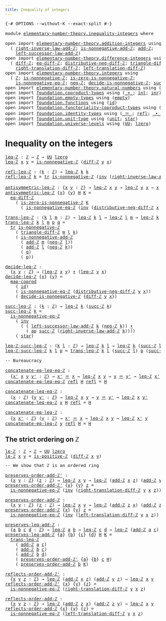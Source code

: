 ```yaml
---
title: Inequality of integers
---
```


<pre class="Agda"><a id="48" class="Symbol">{-#</a> <a id="52" class="Keyword">OPTIONS</a> <a id="60" class="Pragma">--without-K</a> <a id="72" class="Pragma">--exact-split</a> <a id="86" class="Symbol">#-}</a>

<a id="91" class="Keyword">module</a> <a id="98" href="elementary-number-theory.inequality-integers.html" class="Module">elementary-number-theory.inequality-integers</a> <a id="143" class="Keyword">where</a>

<a id="150" class="Keyword">open</a> <a id="155" class="Keyword">import</a> <a id="162" href="elementary-number-theory.addition-integers.html" class="Module">elementary-number-theory.addition-integers</a> <a id="205" class="Keyword">using</a>
  <a id="213" class="Symbol">(</a> <a id="215" href="elementary-number-theory.addition-integers.html#7685" class="Function">right-inverse-law-add-ℤ</a><a id="238" class="Symbol">;</a> <a id="240" href="elementary-number-theory.addition-integers.html#11379" class="Function">is-nonnegative-add-ℤ</a><a id="260" class="Symbol">;</a> <a id="262" href="elementary-number-theory.addition-integers.html#1505" class="Function">add-ℤ</a><a id="267" class="Symbol">;</a>
    <a id="273" href="elementary-number-theory.addition-integers.html#3554" class="Function">left-successor-law-add-ℤ</a><a id="297" class="Symbol">)</a>
<a id="299" class="Keyword">open</a> <a id="304" class="Keyword">import</a> <a id="311" href="elementary-number-theory.difference-integers.html" class="Module">elementary-number-theory.difference-integers</a> <a id="356" class="Keyword">using</a>
  <a id="364" class="Symbol">(</a> <a id="366" href="elementary-number-theory.difference-integers.html#1194" class="Function">diff-ℤ</a><a id="372" class="Symbol">;</a> <a id="374" href="elementary-number-theory.difference-integers.html#1357" class="Function">eq-diff-ℤ</a><a id="383" class="Symbol">;</a> <a id="385" href="elementary-number-theory.difference-integers.html#3106" class="Function">distributive-neg-diff-ℤ</a><a id="408" class="Symbol">;</a> <a id="410" href="elementary-number-theory.difference-integers.html#2767" class="Function">triangle-diff-ℤ</a><a id="425" class="Symbol">;</a>
    <a id="431" href="elementary-number-theory.difference-integers.html#3950" class="Function">right-translation-diff-ℤ</a><a id="455" class="Symbol">;</a> <a id="457" href="elementary-number-theory.difference-integers.html#3686" class="Function">left-translation-diff-ℤ</a><a id="480" class="Symbol">)</a>
<a id="482" class="Keyword">open</a> <a id="487" class="Keyword">import</a> <a id="494" href="elementary-number-theory.integers.html" class="Module">elementary-number-theory.integers</a> <a id="528" class="Keyword">using</a>
  <a id="536" class="Symbol">(</a> <a id="538" href="elementary-number-theory.integers.html#1907" class="Function">ℤ</a><a id="539" class="Symbol">;</a> <a id="541" href="elementary-number-theory.integers.html#6828" class="Function">is-nonnegative-ℤ</a><a id="557" class="Symbol">;</a> <a id="559" href="elementary-number-theory.integers.html#7041" class="Function">is-zero-is-nonnegative-ℤ</a><a id="583" class="Symbol">;</a>
    <a id="589" href="elementary-number-theory.integers.html#6926" class="Function">is-nonnegative-eq-ℤ</a><a id="608" class="Symbol">;</a> <a id="610" href="elementary-number-theory.integers.html#3916" class="Function">neg-ℤ</a><a id="615" class="Symbol">;</a> <a id="617" href="elementary-number-theory.integers.html#10653" class="Function">decide-is-nonnegative-ℤ</a><a id="640" class="Symbol">;</a> <a id="642" href="elementary-number-theory.integers.html#3491" class="Function">succ-ℤ</a><a id="648" class="Symbol">;</a> <a id="650" href="elementary-number-theory.integers.html#7414" class="Function">is-positive-ℤ</a><a id="663" class="Symbol">)</a>
<a id="665" class="Keyword">open</a> <a id="670" class="Keyword">import</a> <a id="677" href="elementary-number-theory.natural-numbers.html" class="Module">elementary-number-theory.natural-numbers</a> <a id="718" class="Keyword">using</a> <a id="724" class="Symbol">(</a><a id="725" href="elementary-number-theory.natural-numbers.html#1530" class="Datatype">ℕ</a><a id="726" class="Symbol">;</a> <a id="728" href="elementary-number-theory.natural-numbers.html#1551" class="InductiveConstructor">zero-ℕ</a><a id="734" class="Symbol">;</a> <a id="736" href="elementary-number-theory.natural-numbers.html#1564" class="InductiveConstructor">succ-ℕ</a><a id="742" class="Symbol">)</a>
<a id="744" class="Keyword">open</a> <a id="749" class="Keyword">import</a> <a id="756" href="foundation.coproduct-types.html" class="Module">foundation.coproduct-types</a> <a id="783" class="Keyword">using</a> <a id="789" class="Symbol">(</a><a id="790" href="foundation.coproduct-types.html#1182" class="Datatype Operator">_+_</a><a id="793" class="Symbol">;</a> <a id="795" href="foundation.coproduct-types.html#1250" class="InductiveConstructor">inl</a><a id="798" class="Symbol">;</a> <a id="800" href="foundation.coproduct-types.html#1268" class="InductiveConstructor">inr</a><a id="803" class="Symbol">)</a>
<a id="805" class="Keyword">open</a> <a id="810" class="Keyword">import</a> <a id="817" href="foundation.empty-types.html" class="Module">foundation.empty-types</a> <a id="840" class="Keyword">using</a> <a id="846" class="Symbol">(</a><a id="847" href="foundation-core.empty-types.html#1057" class="Datatype">empty</a><a id="852" class="Symbol">)</a>
<a id="854" class="Keyword">open</a> <a id="859" class="Keyword">import</a> <a id="866" href="foundation.functions.html" class="Module">foundation.functions</a> <a id="887" class="Keyword">using</a> <a id="893" class="Symbol">(</a><a id="894" href="foundation-core.functions.html#322" class="Function">id</a><a id="896" class="Symbol">)</a>
<a id="898" class="Keyword">open</a> <a id="903" class="Keyword">import</a> <a id="910" href="foundation.functoriality-coproduct-types.html" class="Module">foundation.functoriality-coproduct-types</a> <a id="951" class="Keyword">using</a> <a id="957" class="Symbol">(</a><a id="958" href="foundation.functoriality-coproduct-types.html#2199" class="Function">map-coprod</a><a id="968" class="Symbol">)</a>
<a id="970" class="Keyword">open</a> <a id="975" class="Keyword">import</a> <a id="982" href="foundation.identity-types.html" class="Module">foundation.identity-types</a> <a id="1008" class="Keyword">using</a> <a id="1014" class="Symbol">(</a><a id="1015" href="foundation-core.identity-types.html#1865" class="Function Operator">_＝_</a><a id="1018" class="Symbol">;</a> <a id="1020" href="foundation-core.identity-types.html#1820" class="InductiveConstructor">refl</a><a id="1024" class="Symbol">;</a> <a id="1026" href="foundation-core.identity-types.html#2425" class="Function Operator">_∙_</a><a id="1029" class="Symbol">;</a> <a id="1031" href="foundation-core.identity-types.html#2729" class="Function">inv</a><a id="1034" class="Symbol">;</a> <a id="1036" href="foundation-core.identity-types.html#5702" class="Function">tr</a><a id="1038" class="Symbol">;</a> <a id="1040" href="foundation-core.identity-types.html#4003" class="Function">ap</a><a id="1042" class="Symbol">)</a>
<a id="1044" class="Keyword">open</a> <a id="1049" class="Keyword">import</a> <a id="1056" href="foundation.unit-type.html" class="Module">foundation.unit-type</a> <a id="1077" class="Keyword">using</a> <a id="1083" class="Symbol">(</a><a id="1084" href="foundation.unit-type.html#1084" class="Datatype">unit</a><a id="1088" class="Symbol">;</a> <a id="1090" href="foundation.unit-type.html#1108" class="InductiveConstructor">star</a><a id="1094" class="Symbol">)</a>
<a id="1096" class="Keyword">open</a> <a id="1101" class="Keyword">import</a> <a id="1108" href="foundation.universe-levels.html" class="Module">foundation.universe-levels</a> <a id="1135" class="Keyword">using</a> <a id="1141" class="Symbol">(</a><a id="1142" href="foundation-core.universe-levels.html#235" class="Primitive">UU</a><a id="1144" class="Symbol">;</a> <a id="1146" href="Agda.Primitive.html#764" class="Primitive">lzero</a><a id="1151" class="Symbol">)</a>
</pre>
# Inequality on the integers

<pre class="Agda"><a id="leq-ℤ"></a><a id="1196" href="elementary-number-theory.inequality-integers.html#1196" class="Function">leq-ℤ</a> <a id="1202" class="Symbol">:</a> <a id="1204" href="elementary-number-theory.integers.html#1907" class="Function">ℤ</a> <a id="1206" class="Symbol">→</a> <a id="1208" href="elementary-number-theory.integers.html#1907" class="Function">ℤ</a> <a id="1210" class="Symbol">→</a> <a id="1212" href="foundation-core.universe-levels.html#235" class="Primitive">UU</a> <a id="1215" href="Agda.Primitive.html#764" class="Primitive">lzero</a>
<a id="1221" href="elementary-number-theory.inequality-integers.html#1196" class="Function">leq-ℤ</a> <a id="1227" href="elementary-number-theory.inequality-integers.html#1227" class="Bound">x</a> <a id="1229" href="elementary-number-theory.inequality-integers.html#1229" class="Bound">y</a> <a id="1231" class="Symbol">=</a> <a id="1233" href="elementary-number-theory.integers.html#6828" class="Function">is-nonnegative-ℤ</a> <a id="1250" class="Symbol">(</a><a id="1251" href="elementary-number-theory.difference-integers.html#1194" class="Function">diff-ℤ</a> <a id="1258" href="elementary-number-theory.inequality-integers.html#1229" class="Bound">y</a> <a id="1260" href="elementary-number-theory.inequality-integers.html#1227" class="Bound">x</a><a id="1261" class="Symbol">)</a>

<a id="refl-leq-ℤ"></a><a id="1264" href="elementary-number-theory.inequality-integers.html#1264" class="Function">refl-leq-ℤ</a> <a id="1275" class="Symbol">:</a> <a id="1277" class="Symbol">(</a><a id="1278" href="elementary-number-theory.inequality-integers.html#1278" class="Bound">k</a> <a id="1280" class="Symbol">:</a> <a id="1282" href="elementary-number-theory.integers.html#1907" class="Function">ℤ</a><a id="1283" class="Symbol">)</a> <a id="1285" class="Symbol">→</a> <a id="1287" href="elementary-number-theory.inequality-integers.html#1196" class="Function">leq-ℤ</a> <a id="1293" href="elementary-number-theory.inequality-integers.html#1278" class="Bound">k</a> <a id="1295" href="elementary-number-theory.inequality-integers.html#1278" class="Bound">k</a>
<a id="1297" href="elementary-number-theory.inequality-integers.html#1264" class="Function">refl-leq-ℤ</a> <a id="1308" href="elementary-number-theory.inequality-integers.html#1308" class="Bound">k</a> <a id="1310" class="Symbol">=</a> <a id="1312" href="foundation-core.identity-types.html#5702" class="Function">tr</a> <a id="1315" href="elementary-number-theory.integers.html#6828" class="Function">is-nonnegative-ℤ</a> <a id="1332" class="Symbol">(</a><a id="1333" href="foundation-core.identity-types.html#2729" class="Function">inv</a> <a id="1337" class="Symbol">(</a><a id="1338" href="elementary-number-theory.addition-integers.html#7685" class="Function">right-inverse-law-add-ℤ</a> <a id="1362" href="elementary-number-theory.inequality-integers.html#1308" class="Bound">k</a><a id="1363" class="Symbol">))</a> <a id="1366" href="foundation.unit-type.html#1108" class="InductiveConstructor">star</a>

<a id="antisymmetric-leq-ℤ"></a><a id="1372" href="elementary-number-theory.inequality-integers.html#1372" class="Function">antisymmetric-leq-ℤ</a> <a id="1392" class="Symbol">:</a> <a id="1394" class="Symbol">{</a><a id="1395" href="elementary-number-theory.inequality-integers.html#1395" class="Bound">x</a> <a id="1397" href="elementary-number-theory.inequality-integers.html#1397" class="Bound">y</a> <a id="1399" class="Symbol">:</a> <a id="1401" href="elementary-number-theory.integers.html#1907" class="Function">ℤ</a><a id="1402" class="Symbol">}</a> <a id="1404" class="Symbol">→</a> <a id="1406" href="elementary-number-theory.inequality-integers.html#1196" class="Function">leq-ℤ</a> <a id="1412" href="elementary-number-theory.inequality-integers.html#1395" class="Bound">x</a> <a id="1414" href="elementary-number-theory.inequality-integers.html#1397" class="Bound">y</a> <a id="1416" class="Symbol">→</a> <a id="1418" href="elementary-number-theory.inequality-integers.html#1196" class="Function">leq-ℤ</a> <a id="1424" href="elementary-number-theory.inequality-integers.html#1397" class="Bound">y</a> <a id="1426" href="elementary-number-theory.inequality-integers.html#1395" class="Bound">x</a> <a id="1428" class="Symbol">→</a> <a id="1430" href="elementary-number-theory.inequality-integers.html#1395" class="Bound">x</a> <a id="1432" href="foundation-core.identity-types.html#1865" class="Function Operator">＝</a> <a id="1434" href="elementary-number-theory.inequality-integers.html#1397" class="Bound">y</a>
<a id="1436" href="elementary-number-theory.inequality-integers.html#1372" class="Function">antisymmetric-leq-ℤ</a> <a id="1456" class="Symbol">{</a><a id="1457" href="elementary-number-theory.inequality-integers.html#1457" class="Bound">x</a><a id="1458" class="Symbol">}</a> <a id="1460" class="Symbol">{</a><a id="1461" href="elementary-number-theory.inequality-integers.html#1461" class="Bound">y</a><a id="1462" class="Symbol">}</a> <a id="1464" href="elementary-number-theory.inequality-integers.html#1464" class="Bound">H</a> <a id="1466" href="elementary-number-theory.inequality-integers.html#1466" class="Bound">K</a> <a id="1468" class="Symbol">=</a>
  <a id="1472" href="elementary-number-theory.difference-integers.html#1357" class="Function">eq-diff-ℤ</a>
    <a id="1486" class="Symbol">(</a> <a id="1488" href="elementary-number-theory.integers.html#7041" class="Function">is-zero-is-nonnegative-ℤ</a> <a id="1513" href="elementary-number-theory.inequality-integers.html#1466" class="Bound">K</a>
      <a id="1521" class="Symbol">(</a> <a id="1523" href="elementary-number-theory.integers.html#6926" class="Function">is-nonnegative-eq-ℤ</a> <a id="1543" class="Symbol">(</a><a id="1544" href="foundation-core.identity-types.html#2729" class="Function">inv</a> <a id="1548" class="Symbol">(</a><a id="1549" href="elementary-number-theory.difference-integers.html#3106" class="Function">distributive-neg-diff-ℤ</a> <a id="1573" href="elementary-number-theory.inequality-integers.html#1457" class="Bound">x</a> <a id="1575" href="elementary-number-theory.inequality-integers.html#1461" class="Bound">y</a><a id="1576" class="Symbol">))</a> <a id="1579" href="elementary-number-theory.inequality-integers.html#1464" class="Bound">H</a><a id="1580" class="Symbol">))</a>

<a id="trans-leq-ℤ"></a><a id="1584" href="elementary-number-theory.inequality-integers.html#1584" class="Function">trans-leq-ℤ</a> <a id="1596" class="Symbol">:</a> <a id="1598" class="Symbol">(</a><a id="1599" href="elementary-number-theory.inequality-integers.html#1599" class="Bound">k</a> <a id="1601" href="elementary-number-theory.inequality-integers.html#1601" class="Bound">l</a> <a id="1603" href="elementary-number-theory.inequality-integers.html#1603" class="Bound">m</a> <a id="1605" class="Symbol">:</a> <a id="1607" href="elementary-number-theory.integers.html#1907" class="Function">ℤ</a><a id="1608" class="Symbol">)</a> <a id="1610" class="Symbol">→</a> <a id="1612" href="elementary-number-theory.inequality-integers.html#1196" class="Function">leq-ℤ</a> <a id="1618" href="elementary-number-theory.inequality-integers.html#1599" class="Bound">k</a> <a id="1620" href="elementary-number-theory.inequality-integers.html#1601" class="Bound">l</a> <a id="1622" class="Symbol">→</a> <a id="1624" href="elementary-number-theory.inequality-integers.html#1196" class="Function">leq-ℤ</a> <a id="1630" href="elementary-number-theory.inequality-integers.html#1601" class="Bound">l</a> <a id="1632" href="elementary-number-theory.inequality-integers.html#1603" class="Bound">m</a> <a id="1634" class="Symbol">→</a> <a id="1636" href="elementary-number-theory.inequality-integers.html#1196" class="Function">leq-ℤ</a> <a id="1642" href="elementary-number-theory.inequality-integers.html#1599" class="Bound">k</a> <a id="1644" href="elementary-number-theory.inequality-integers.html#1603" class="Bound">m</a>
<a id="1646" href="elementary-number-theory.inequality-integers.html#1584" class="Function">trans-leq-ℤ</a> <a id="1658" href="elementary-number-theory.inequality-integers.html#1658" class="Bound">k</a> <a id="1660" href="elementary-number-theory.inequality-integers.html#1660" class="Bound">l</a> <a id="1662" href="elementary-number-theory.inequality-integers.html#1662" class="Bound">m</a> <a id="1664" href="elementary-number-theory.inequality-integers.html#1664" class="Bound">p</a> <a id="1666" href="elementary-number-theory.inequality-integers.html#1666" class="Bound">q</a> <a id="1668" class="Symbol">=</a>
  <a id="1672" href="foundation-core.identity-types.html#5702" class="Function">tr</a> <a id="1675" href="elementary-number-theory.integers.html#6828" class="Function">is-nonnegative-ℤ</a>
    <a id="1696" class="Symbol">(</a> <a id="1698" href="elementary-number-theory.difference-integers.html#2767" class="Function">triangle-diff-ℤ</a> <a id="1714" href="elementary-number-theory.inequality-integers.html#1662" class="Bound">m</a> <a id="1716" href="elementary-number-theory.inequality-integers.html#1660" class="Bound">l</a> <a id="1718" href="elementary-number-theory.inequality-integers.html#1658" class="Bound">k</a><a id="1719" class="Symbol">)</a>
    <a id="1725" class="Symbol">(</a> <a id="1727" href="elementary-number-theory.addition-integers.html#11379" class="Function">is-nonnegative-add-ℤ</a>
      <a id="1754" class="Symbol">(</a> <a id="1756" href="elementary-number-theory.addition-integers.html#1505" class="Function">add-ℤ</a> <a id="1762" href="elementary-number-theory.inequality-integers.html#1662" class="Bound">m</a> <a id="1764" class="Symbol">(</a><a id="1765" href="elementary-number-theory.integers.html#3916" class="Function">neg-ℤ</a> <a id="1771" href="elementary-number-theory.inequality-integers.html#1660" class="Bound">l</a><a id="1772" class="Symbol">))</a>
      <a id="1781" class="Symbol">(</a> <a id="1783" href="elementary-number-theory.addition-integers.html#1505" class="Function">add-ℤ</a> <a id="1789" href="elementary-number-theory.inequality-integers.html#1660" class="Bound">l</a> <a id="1791" class="Symbol">(</a><a id="1792" href="elementary-number-theory.integers.html#3916" class="Function">neg-ℤ</a> <a id="1798" href="elementary-number-theory.inequality-integers.html#1658" class="Bound">k</a><a id="1799" class="Symbol">))</a>
      <a id="1808" class="Symbol">(</a> <a id="1810" href="elementary-number-theory.inequality-integers.html#1666" class="Bound">q</a><a id="1811" class="Symbol">)</a>
      <a id="1819" class="Symbol">(</a> <a id="1821" href="elementary-number-theory.inequality-integers.html#1664" class="Bound">p</a><a id="1822" class="Symbol">))</a>

<a id="decide-leq-ℤ"></a><a id="1826" href="elementary-number-theory.inequality-integers.html#1826" class="Function">decide-leq-ℤ</a> <a id="1839" class="Symbol">:</a>
  <a id="1843" class="Symbol">{</a><a id="1844" href="elementary-number-theory.inequality-integers.html#1844" class="Bound">x</a> <a id="1846" href="elementary-number-theory.inequality-integers.html#1846" class="Bound">y</a> <a id="1848" class="Symbol">:</a> <a id="1850" href="elementary-number-theory.integers.html#1907" class="Function">ℤ</a><a id="1851" class="Symbol">}</a> <a id="1853" class="Symbol">→</a> <a id="1855" class="Symbol">(</a><a id="1856" href="elementary-number-theory.inequality-integers.html#1196" class="Function">leq-ℤ</a> <a id="1862" href="elementary-number-theory.inequality-integers.html#1844" class="Bound">x</a> <a id="1864" href="elementary-number-theory.inequality-integers.html#1846" class="Bound">y</a><a id="1865" class="Symbol">)</a> <a id="1867" href="foundation.coproduct-types.html#1182" class="Datatype Operator">+</a> <a id="1869" class="Symbol">(</a><a id="1870" href="elementary-number-theory.inequality-integers.html#1196" class="Function">leq-ℤ</a> <a id="1876" href="elementary-number-theory.inequality-integers.html#1846" class="Bound">y</a> <a id="1878" href="elementary-number-theory.inequality-integers.html#1844" class="Bound">x</a><a id="1879" class="Symbol">)</a>
<a id="1881" href="elementary-number-theory.inequality-integers.html#1826" class="Function">decide-leq-ℤ</a> <a id="1894" class="Symbol">{</a><a id="1895" href="elementary-number-theory.inequality-integers.html#1895" class="Bound">x</a><a id="1896" class="Symbol">}</a> <a id="1898" class="Symbol">{</a><a id="1899" href="elementary-number-theory.inequality-integers.html#1899" class="Bound">y</a><a id="1900" class="Symbol">}</a> <a id="1902" class="Symbol">=</a>
  <a id="1906" href="foundation.functoriality-coproduct-types.html#2199" class="Function">map-coprod</a>
    <a id="1921" class="Symbol">(</a> <a id="1923" href="foundation-core.functions.html#322" class="Function">id</a><a id="1925" class="Symbol">)</a>
    <a id="1931" class="Symbol">(</a> <a id="1933" href="elementary-number-theory.integers.html#6926" class="Function">is-nonnegative-eq-ℤ</a> <a id="1953" class="Symbol">(</a><a id="1954" href="elementary-number-theory.difference-integers.html#3106" class="Function">distributive-neg-diff-ℤ</a> <a id="1978" href="elementary-number-theory.inequality-integers.html#1899" class="Bound">y</a> <a id="1980" href="elementary-number-theory.inequality-integers.html#1895" class="Bound">x</a><a id="1981" class="Symbol">))</a>
    <a id="1988" class="Symbol">(</a> <a id="1990" href="elementary-number-theory.integers.html#10653" class="Function">decide-is-nonnegative-ℤ</a> <a id="2014" class="Symbol">{</a><a id="2015" href="elementary-number-theory.difference-integers.html#1194" class="Function">diff-ℤ</a> <a id="2022" href="elementary-number-theory.inequality-integers.html#1899" class="Bound">y</a> <a id="2024" href="elementary-number-theory.inequality-integers.html#1895" class="Bound">x</a><a id="2025" class="Symbol">})</a>

<a id="succ-leq-ℤ"></a><a id="2029" href="elementary-number-theory.inequality-integers.html#2029" class="Function">succ-leq-ℤ</a> <a id="2040" class="Symbol">:</a> <a id="2042" class="Symbol">(</a><a id="2043" href="elementary-number-theory.inequality-integers.html#2043" class="Bound">k</a> <a id="2045" class="Symbol">:</a> <a id="2047" href="elementary-number-theory.integers.html#1907" class="Function">ℤ</a><a id="2048" class="Symbol">)</a> <a id="2050" class="Symbol">→</a> <a id="2052" href="elementary-number-theory.inequality-integers.html#1196" class="Function">leq-ℤ</a> <a id="2058" href="elementary-number-theory.inequality-integers.html#2043" class="Bound">k</a> <a id="2060" class="Symbol">(</a><a id="2061" href="elementary-number-theory.integers.html#3491" class="Function">succ-ℤ</a> <a id="2068" href="elementary-number-theory.inequality-integers.html#2043" class="Bound">k</a><a id="2069" class="Symbol">)</a>
<a id="2071" href="elementary-number-theory.inequality-integers.html#2029" class="Function">succ-leq-ℤ</a> <a id="2082" href="elementary-number-theory.inequality-integers.html#2082" class="Bound">k</a> <a id="2084" class="Symbol">=</a>
  <a id="2088" href="elementary-number-theory.integers.html#6926" class="Function">is-nonnegative-eq-ℤ</a>
    <a id="2112" class="Symbol">(</a> <a id="2114" href="foundation-core.identity-types.html#2729" class="Function">inv</a>
      <a id="2124" class="Symbol">(</a> <a id="2126" class="Symbol">(</a> <a id="2128" href="elementary-number-theory.addition-integers.html#3554" class="Function">left-successor-law-add-ℤ</a> <a id="2153" href="elementary-number-theory.inequality-integers.html#2082" class="Bound">k</a> <a id="2155" class="Symbol">(</a><a id="2156" href="elementary-number-theory.integers.html#3916" class="Function">neg-ℤ</a> <a id="2162" href="elementary-number-theory.inequality-integers.html#2082" class="Bound">k</a><a id="2163" class="Symbol">))</a> <a id="2166" href="foundation-core.identity-types.html#2425" class="Function Operator">∙</a>
        <a id="2176" class="Symbol">(</a> <a id="2178" href="foundation-core.identity-types.html#4003" class="Function">ap</a> <a id="2181" href="elementary-number-theory.integers.html#3491" class="Function">succ-ℤ</a> <a id="2188" class="Symbol">(</a><a id="2189" href="elementary-number-theory.addition-integers.html#7685" class="Function">right-inverse-law-add-ℤ</a> <a id="2213" href="elementary-number-theory.inequality-integers.html#2082" class="Bound">k</a><a id="2214" class="Symbol">))))</a>
    <a id="2223" class="Symbol">(</a> <a id="2225" href="foundation.unit-type.html#1108" class="InductiveConstructor">star</a><a id="2229" class="Symbol">)</a>

<a id="leq-ℤ-succ-leq-ℤ"></a><a id="2232" href="elementary-number-theory.inequality-integers.html#2232" class="Function">leq-ℤ-succ-leq-ℤ</a> <a id="2249" class="Symbol">:</a> <a id="2251" class="Symbol">(</a><a id="2252" href="elementary-number-theory.inequality-integers.html#2252" class="Bound">k</a> <a id="2254" href="elementary-number-theory.inequality-integers.html#2254" class="Bound">l</a> <a id="2256" class="Symbol">:</a> <a id="2258" href="elementary-number-theory.integers.html#1907" class="Function">ℤ</a><a id="2259" class="Symbol">)</a> <a id="2261" class="Symbol">→</a> <a id="2263" href="elementary-number-theory.inequality-integers.html#1196" class="Function">leq-ℤ</a> <a id="2269" href="elementary-number-theory.inequality-integers.html#2252" class="Bound">k</a> <a id="2271" href="elementary-number-theory.inequality-integers.html#2254" class="Bound">l</a> <a id="2273" class="Symbol">→</a> <a id="2275" href="elementary-number-theory.inequality-integers.html#1196" class="Function">leq-ℤ</a> <a id="2281" href="elementary-number-theory.inequality-integers.html#2252" class="Bound">k</a> <a id="2283" class="Symbol">(</a><a id="2284" href="elementary-number-theory.integers.html#3491" class="Function">succ-ℤ</a> <a id="2291" href="elementary-number-theory.inequality-integers.html#2254" class="Bound">l</a><a id="2292" class="Symbol">)</a>
<a id="2294" href="elementary-number-theory.inequality-integers.html#2232" class="Function">leq-ℤ-succ-leq-ℤ</a> <a id="2311" href="elementary-number-theory.inequality-integers.html#2311" class="Bound">k</a> <a id="2313" href="elementary-number-theory.inequality-integers.html#2313" class="Bound">l</a> <a id="2315" href="elementary-number-theory.inequality-integers.html#2315" class="Bound">p</a> <a id="2317" class="Symbol">=</a> <a id="2319" href="elementary-number-theory.inequality-integers.html#1584" class="Function">trans-leq-ℤ</a> <a id="2331" href="elementary-number-theory.inequality-integers.html#2311" class="Bound">k</a> <a id="2333" href="elementary-number-theory.inequality-integers.html#2313" class="Bound">l</a> <a id="2335" class="Symbol">(</a><a id="2336" href="elementary-number-theory.integers.html#3491" class="Function">succ-ℤ</a> <a id="2343" href="elementary-number-theory.inequality-integers.html#2313" class="Bound">l</a><a id="2344" class="Symbol">)</a> <a id="2346" href="elementary-number-theory.inequality-integers.html#2315" class="Bound">p</a> <a id="2348" class="Symbol">(</a><a id="2349" href="elementary-number-theory.inequality-integers.html#2029" class="Function">succ-leq-ℤ</a> <a id="2360" href="elementary-number-theory.inequality-integers.html#2313" class="Bound">l</a><a id="2361" class="Symbol">)</a>

<a id="2364" class="Comment">-- Bureaucracy</a>

<a id="concatenate-eq-leq-eq-ℤ"></a><a id="2380" href="elementary-number-theory.inequality-integers.html#2380" class="Function">concatenate-eq-leq-eq-ℤ</a> <a id="2404" class="Symbol">:</a>
  <a id="2408" class="Symbol">{</a><a id="2409" href="elementary-number-theory.inequality-integers.html#2409" class="Bound">x&#39;</a> <a id="2412" href="elementary-number-theory.inequality-integers.html#2412" class="Bound">x</a> <a id="2414" href="elementary-number-theory.inequality-integers.html#2414" class="Bound">y</a> <a id="2416" href="elementary-number-theory.inequality-integers.html#2416" class="Bound">y&#39;</a> <a id="2419" class="Symbol">:</a> <a id="2421" href="elementary-number-theory.integers.html#1907" class="Function">ℤ</a><a id="2422" class="Symbol">}</a> <a id="2424" class="Symbol">→</a> <a id="2426" href="elementary-number-theory.inequality-integers.html#2409" class="Bound">x&#39;</a> <a id="2429" href="foundation-core.identity-types.html#1865" class="Function Operator">＝</a> <a id="2431" href="elementary-number-theory.inequality-integers.html#2412" class="Bound">x</a> <a id="2433" class="Symbol">→</a> <a id="2435" href="elementary-number-theory.inequality-integers.html#1196" class="Function">leq-ℤ</a> <a id="2441" href="elementary-number-theory.inequality-integers.html#2412" class="Bound">x</a> <a id="2443" href="elementary-number-theory.inequality-integers.html#2414" class="Bound">y</a> <a id="2445" class="Symbol">→</a> <a id="2447" href="elementary-number-theory.inequality-integers.html#2414" class="Bound">y</a> <a id="2449" href="foundation-core.identity-types.html#1865" class="Function Operator">＝</a> <a id="2451" href="elementary-number-theory.inequality-integers.html#2416" class="Bound">y&#39;</a> <a id="2454" class="Symbol">→</a> <a id="2456" href="elementary-number-theory.inequality-integers.html#1196" class="Function">leq-ℤ</a> <a id="2462" href="elementary-number-theory.inequality-integers.html#2409" class="Bound">x&#39;</a> <a id="2465" href="elementary-number-theory.inequality-integers.html#2416" class="Bound">y&#39;</a>
<a id="2468" href="elementary-number-theory.inequality-integers.html#2380" class="Function">concatenate-eq-leq-eq-ℤ</a> <a id="2492" href="foundation-core.identity-types.html#1820" class="InductiveConstructor">refl</a> <a id="2497" href="elementary-number-theory.inequality-integers.html#2497" class="Bound">H</a> <a id="2499" href="foundation-core.identity-types.html#1820" class="InductiveConstructor">refl</a> <a id="2504" class="Symbol">=</a> <a id="2506" href="elementary-number-theory.inequality-integers.html#2497" class="Bound">H</a>

<a id="concatenate-leq-eq-ℤ"></a><a id="2509" href="elementary-number-theory.inequality-integers.html#2509" class="Function">concatenate-leq-eq-ℤ</a> <a id="2530" class="Symbol">:</a>
  <a id="2534" class="Symbol">(</a><a id="2535" href="elementary-number-theory.inequality-integers.html#2535" class="Bound">x</a> <a id="2537" class="Symbol">:</a> <a id="2539" href="elementary-number-theory.integers.html#1907" class="Function">ℤ</a><a id="2540" class="Symbol">)</a> <a id="2542" class="Symbol">{</a><a id="2543" href="elementary-number-theory.inequality-integers.html#2543" class="Bound">y</a> <a id="2545" href="elementary-number-theory.inequality-integers.html#2545" class="Bound">y&#39;</a> <a id="2548" class="Symbol">:</a> <a id="2550" href="elementary-number-theory.integers.html#1907" class="Function">ℤ</a><a id="2551" class="Symbol">}</a> <a id="2553" class="Symbol">→</a> <a id="2555" href="elementary-number-theory.inequality-integers.html#1196" class="Function">leq-ℤ</a> <a id="2561" href="elementary-number-theory.inequality-integers.html#2535" class="Bound">x</a> <a id="2563" href="elementary-number-theory.inequality-integers.html#2543" class="Bound">y</a> <a id="2565" class="Symbol">→</a> <a id="2567" href="elementary-number-theory.inequality-integers.html#2543" class="Bound">y</a> <a id="2569" href="foundation-core.identity-types.html#1865" class="Function Operator">＝</a> <a id="2571" href="elementary-number-theory.inequality-integers.html#2545" class="Bound">y&#39;</a> <a id="2574" class="Symbol">→</a> <a id="2576" href="elementary-number-theory.inequality-integers.html#1196" class="Function">leq-ℤ</a> <a id="2582" href="elementary-number-theory.inequality-integers.html#2535" class="Bound">x</a> <a id="2584" href="elementary-number-theory.inequality-integers.html#2545" class="Bound">y&#39;</a>
<a id="2587" href="elementary-number-theory.inequality-integers.html#2509" class="Function">concatenate-leq-eq-ℤ</a> <a id="2608" href="elementary-number-theory.inequality-integers.html#2608" class="Bound">x</a> <a id="2610" href="elementary-number-theory.inequality-integers.html#2610" class="Bound">H</a> <a id="2612" href="foundation-core.identity-types.html#1820" class="InductiveConstructor">refl</a> <a id="2617" class="Symbol">=</a> <a id="2619" href="elementary-number-theory.inequality-integers.html#2610" class="Bound">H</a>

<a id="concatenate-eq-leq-ℤ"></a><a id="2622" href="elementary-number-theory.inequality-integers.html#2622" class="Function">concatenate-eq-leq-ℤ</a> <a id="2643" class="Symbol">:</a>
  <a id="2647" class="Symbol">{</a><a id="2648" href="elementary-number-theory.inequality-integers.html#2648" class="Bound">x</a> <a id="2650" href="elementary-number-theory.inequality-integers.html#2650" class="Bound">x&#39;</a> <a id="2653" class="Symbol">:</a> <a id="2655" href="elementary-number-theory.integers.html#1907" class="Function">ℤ</a><a id="2656" class="Symbol">}</a> <a id="2658" class="Symbol">(</a><a id="2659" href="elementary-number-theory.inequality-integers.html#2659" class="Bound">y</a> <a id="2661" class="Symbol">:</a> <a id="2663" href="elementary-number-theory.integers.html#1907" class="Function">ℤ</a><a id="2664" class="Symbol">)</a> <a id="2666" class="Symbol">→</a> <a id="2668" href="elementary-number-theory.inequality-integers.html#2650" class="Bound">x&#39;</a> <a id="2671" href="foundation-core.identity-types.html#1865" class="Function Operator">＝</a> <a id="2673" href="elementary-number-theory.inequality-integers.html#2648" class="Bound">x</a> <a id="2675" class="Symbol">→</a> <a id="2677" href="elementary-number-theory.inequality-integers.html#1196" class="Function">leq-ℤ</a> <a id="2683" href="elementary-number-theory.inequality-integers.html#2648" class="Bound">x</a> <a id="2685" href="elementary-number-theory.inequality-integers.html#2659" class="Bound">y</a> <a id="2687" class="Symbol">→</a> <a id="2689" href="elementary-number-theory.inequality-integers.html#1196" class="Function">leq-ℤ</a> <a id="2695" href="elementary-number-theory.inequality-integers.html#2650" class="Bound">x&#39;</a> <a id="2698" href="elementary-number-theory.inequality-integers.html#2659" class="Bound">y</a>
<a id="2700" href="elementary-number-theory.inequality-integers.html#2622" class="Function">concatenate-eq-leq-ℤ</a> <a id="2721" href="elementary-number-theory.inequality-integers.html#2721" class="Bound">y</a> <a id="2723" href="foundation-core.identity-types.html#1820" class="InductiveConstructor">refl</a> <a id="2728" href="elementary-number-theory.inequality-integers.html#2728" class="Bound">H</a> <a id="2730" class="Symbol">=</a> <a id="2732" href="elementary-number-theory.inequality-integers.html#2728" class="Bound">H</a>
</pre>
## The strict ordering on ℤ

<pre class="Agda"><a id="le-ℤ"></a><a id="2776" href="elementary-number-theory.inequality-integers.html#2776" class="Function">le-ℤ</a> <a id="2781" class="Symbol">:</a> <a id="2783" href="elementary-number-theory.integers.html#1907" class="Function">ℤ</a> <a id="2785" class="Symbol">→</a> <a id="2787" href="elementary-number-theory.integers.html#1907" class="Function">ℤ</a> <a id="2789" class="Symbol">→</a> <a id="2791" href="foundation-core.universe-levels.html#235" class="Primitive">UU</a> <a id="2794" href="Agda.Primitive.html#764" class="Primitive">lzero</a>
<a id="2800" href="elementary-number-theory.inequality-integers.html#2776" class="Function">le-ℤ</a> <a id="2805" href="elementary-number-theory.inequality-integers.html#2805" class="Bound">x</a> <a id="2807" href="elementary-number-theory.inequality-integers.html#2807" class="Bound">y</a> <a id="2809" class="Symbol">=</a> <a id="2811" href="elementary-number-theory.integers.html#7414" class="Function">is-positive-ℤ</a> <a id="2825" class="Symbol">(</a><a id="2826" href="elementary-number-theory.difference-integers.html#1194" class="Function">diff-ℤ</a> <a id="2833" href="elementary-number-theory.inequality-integers.html#2805" class="Bound">x</a> <a id="2835" href="elementary-number-theory.inequality-integers.html#2807" class="Bound">y</a><a id="2836" class="Symbol">)</a>
</pre>
<pre class="Agda"><a id="2851" class="Comment">-- We show that ℤ is an ordered ring</a>

<a id="preserves-order-add-ℤ&#39;"></a><a id="2889" href="elementary-number-theory.inequality-integers.html#2889" class="Function">preserves-order-add-ℤ&#39;</a> <a id="2912" class="Symbol">:</a>
  <a id="2916" class="Symbol">{</a><a id="2917" href="elementary-number-theory.inequality-integers.html#2917" class="Bound">x</a> <a id="2919" href="elementary-number-theory.inequality-integers.html#2919" class="Bound">y</a> <a id="2921" class="Symbol">:</a> <a id="2923" href="elementary-number-theory.integers.html#1907" class="Function">ℤ</a><a id="2924" class="Symbol">}</a> <a id="2926" class="Symbol">(</a><a id="2927" href="elementary-number-theory.inequality-integers.html#2927" class="Bound">z</a> <a id="2929" class="Symbol">:</a> <a id="2931" href="elementary-number-theory.integers.html#1907" class="Function">ℤ</a><a id="2932" class="Symbol">)</a> <a id="2934" class="Symbol">→</a> <a id="2936" href="elementary-number-theory.inequality-integers.html#1196" class="Function">leq-ℤ</a> <a id="2942" href="elementary-number-theory.inequality-integers.html#2917" class="Bound">x</a> <a id="2944" href="elementary-number-theory.inequality-integers.html#2919" class="Bound">y</a> <a id="2946" class="Symbol">→</a> <a id="2948" href="elementary-number-theory.inequality-integers.html#1196" class="Function">leq-ℤ</a> <a id="2954" class="Symbol">(</a><a id="2955" href="elementary-number-theory.addition-integers.html#1505" class="Function">add-ℤ</a> <a id="2961" href="elementary-number-theory.inequality-integers.html#2917" class="Bound">x</a> <a id="2963" href="elementary-number-theory.inequality-integers.html#2927" class="Bound">z</a><a id="2964" class="Symbol">)</a> <a id="2966" class="Symbol">(</a><a id="2967" href="elementary-number-theory.addition-integers.html#1505" class="Function">add-ℤ</a> <a id="2973" href="elementary-number-theory.inequality-integers.html#2919" class="Bound">y</a> <a id="2975" href="elementary-number-theory.inequality-integers.html#2927" class="Bound">z</a><a id="2976" class="Symbol">)</a>
<a id="2978" href="elementary-number-theory.inequality-integers.html#2889" class="Function">preserves-order-add-ℤ&#39;</a> <a id="3001" class="Symbol">{</a><a id="3002" href="elementary-number-theory.inequality-integers.html#3002" class="Bound">x</a><a id="3003" class="Symbol">}</a> <a id="3005" class="Symbol">{</a><a id="3006" href="elementary-number-theory.inequality-integers.html#3006" class="Bound">y</a><a id="3007" class="Symbol">}</a> <a id="3009" href="elementary-number-theory.inequality-integers.html#3009" class="Bound">z</a> <a id="3011" class="Symbol">=</a>
  <a id="3015" href="elementary-number-theory.integers.html#6926" class="Function">is-nonnegative-eq-ℤ</a> <a id="3035" class="Symbol">(</a><a id="3036" href="foundation-core.identity-types.html#2729" class="Function">inv</a> <a id="3040" class="Symbol">(</a><a id="3041" href="elementary-number-theory.difference-integers.html#3950" class="Function">right-translation-diff-ℤ</a> <a id="3066" href="elementary-number-theory.inequality-integers.html#3006" class="Bound">y</a> <a id="3068" href="elementary-number-theory.inequality-integers.html#3002" class="Bound">x</a> <a id="3070" href="elementary-number-theory.inequality-integers.html#3009" class="Bound">z</a><a id="3071" class="Symbol">))</a>

<a id="preserves-order-add-ℤ"></a><a id="3075" href="elementary-number-theory.inequality-integers.html#3075" class="Function">preserves-order-add-ℤ</a> <a id="3097" class="Symbol">:</a>
  <a id="3101" class="Symbol">{</a><a id="3102" href="elementary-number-theory.inequality-integers.html#3102" class="Bound">x</a> <a id="3104" href="elementary-number-theory.inequality-integers.html#3104" class="Bound">y</a> <a id="3106" class="Symbol">:</a> <a id="3108" href="elementary-number-theory.integers.html#1907" class="Function">ℤ</a><a id="3109" class="Symbol">}</a> <a id="3111" class="Symbol">(</a><a id="3112" href="elementary-number-theory.inequality-integers.html#3112" class="Bound">z</a> <a id="3114" class="Symbol">:</a> <a id="3116" href="elementary-number-theory.integers.html#1907" class="Function">ℤ</a><a id="3117" class="Symbol">)</a> <a id="3119" class="Symbol">→</a> <a id="3121" href="elementary-number-theory.inequality-integers.html#1196" class="Function">leq-ℤ</a> <a id="3127" href="elementary-number-theory.inequality-integers.html#3102" class="Bound">x</a> <a id="3129" href="elementary-number-theory.inequality-integers.html#3104" class="Bound">y</a> <a id="3131" class="Symbol">→</a> <a id="3133" href="elementary-number-theory.inequality-integers.html#1196" class="Function">leq-ℤ</a> <a id="3139" class="Symbol">(</a><a id="3140" href="elementary-number-theory.addition-integers.html#1505" class="Function">add-ℤ</a> <a id="3146" href="elementary-number-theory.inequality-integers.html#3112" class="Bound">z</a> <a id="3148" href="elementary-number-theory.inequality-integers.html#3102" class="Bound">x</a><a id="3149" class="Symbol">)</a> <a id="3151" class="Symbol">(</a><a id="3152" href="elementary-number-theory.addition-integers.html#1505" class="Function">add-ℤ</a> <a id="3158" href="elementary-number-theory.inequality-integers.html#3112" class="Bound">z</a> <a id="3160" href="elementary-number-theory.inequality-integers.html#3104" class="Bound">y</a><a id="3161" class="Symbol">)</a>
<a id="3163" href="elementary-number-theory.inequality-integers.html#3075" class="Function">preserves-order-add-ℤ</a> <a id="3185" class="Symbol">{</a><a id="3186" href="elementary-number-theory.inequality-integers.html#3186" class="Bound">x</a><a id="3187" class="Symbol">}</a> <a id="3189" class="Symbol">{</a><a id="3190" href="elementary-number-theory.inequality-integers.html#3190" class="Bound">y</a><a id="3191" class="Symbol">}</a> <a id="3193" href="elementary-number-theory.inequality-integers.html#3193" class="Bound">z</a> <a id="3195" class="Symbol">=</a>
  <a id="3199" href="elementary-number-theory.integers.html#6926" class="Function">is-nonnegative-eq-ℤ</a> <a id="3219" class="Symbol">(</a><a id="3220" href="foundation-core.identity-types.html#2729" class="Function">inv</a> <a id="3224" class="Symbol">(</a><a id="3225" href="elementary-number-theory.difference-integers.html#3686" class="Function">left-translation-diff-ℤ</a> <a id="3249" href="elementary-number-theory.inequality-integers.html#3190" class="Bound">y</a> <a id="3251" href="elementary-number-theory.inequality-integers.html#3186" class="Bound">x</a> <a id="3253" href="elementary-number-theory.inequality-integers.html#3193" class="Bound">z</a><a id="3254" class="Symbol">))</a>

<a id="preserves-leq-add-ℤ"></a><a id="3258" href="elementary-number-theory.inequality-integers.html#3258" class="Function">preserves-leq-add-ℤ</a> <a id="3278" class="Symbol">:</a>
  <a id="3282" class="Symbol">{</a><a id="3283" href="elementary-number-theory.inequality-integers.html#3283" class="Bound">a</a> <a id="3285" href="elementary-number-theory.inequality-integers.html#3285" class="Bound">b</a> <a id="3287" href="elementary-number-theory.inequality-integers.html#3287" class="Bound">c</a> <a id="3289" href="elementary-number-theory.inequality-integers.html#3289" class="Bound">d</a> <a id="3291" class="Symbol">:</a> <a id="3293" href="elementary-number-theory.integers.html#1907" class="Function">ℤ</a><a id="3294" class="Symbol">}</a> <a id="3296" class="Symbol">→</a> <a id="3298" href="elementary-number-theory.inequality-integers.html#1196" class="Function">leq-ℤ</a> <a id="3304" href="elementary-number-theory.inequality-integers.html#3283" class="Bound">a</a> <a id="3306" href="elementary-number-theory.inequality-integers.html#3285" class="Bound">b</a> <a id="3308" class="Symbol">→</a> <a id="3310" href="elementary-number-theory.inequality-integers.html#1196" class="Function">leq-ℤ</a> <a id="3316" href="elementary-number-theory.inequality-integers.html#3287" class="Bound">c</a> <a id="3318" href="elementary-number-theory.inequality-integers.html#3289" class="Bound">d</a> <a id="3320" class="Symbol">→</a> <a id="3322" href="elementary-number-theory.inequality-integers.html#1196" class="Function">leq-ℤ</a> <a id="3328" class="Symbol">(</a><a id="3329" href="elementary-number-theory.addition-integers.html#1505" class="Function">add-ℤ</a> <a id="3335" href="elementary-number-theory.inequality-integers.html#3283" class="Bound">a</a> <a id="3337" href="elementary-number-theory.inequality-integers.html#3287" class="Bound">c</a><a id="3338" class="Symbol">)</a> <a id="3340" class="Symbol">(</a><a id="3341" href="elementary-number-theory.addition-integers.html#1505" class="Function">add-ℤ</a> <a id="3347" href="elementary-number-theory.inequality-integers.html#3285" class="Bound">b</a> <a id="3349" href="elementary-number-theory.inequality-integers.html#3289" class="Bound">d</a><a id="3350" class="Symbol">)</a>
<a id="3352" href="elementary-number-theory.inequality-integers.html#3258" class="Function">preserves-leq-add-ℤ</a> <a id="3372" class="Symbol">{</a><a id="3373" href="elementary-number-theory.inequality-integers.html#3373" class="Bound">a</a><a id="3374" class="Symbol">}</a> <a id="3376" class="Symbol">{</a><a id="3377" href="elementary-number-theory.inequality-integers.html#3377" class="Bound">b</a><a id="3378" class="Symbol">}</a> <a id="3380" class="Symbol">{</a><a id="3381" href="elementary-number-theory.inequality-integers.html#3381" class="Bound">c</a><a id="3382" class="Symbol">}</a> <a id="3384" class="Symbol">{</a><a id="3385" href="elementary-number-theory.inequality-integers.html#3385" class="Bound">d</a><a id="3386" class="Symbol">}</a> <a id="3388" href="elementary-number-theory.inequality-integers.html#3388" class="Bound">H</a> <a id="3390" href="elementary-number-theory.inequality-integers.html#3390" class="Bound">K</a> <a id="3392" class="Symbol">=</a>
  <a id="3396" href="elementary-number-theory.inequality-integers.html#1584" class="Function">trans-leq-ℤ</a>
    <a id="3412" class="Symbol">(</a> <a id="3414" href="elementary-number-theory.addition-integers.html#1505" class="Function">add-ℤ</a> <a id="3420" href="elementary-number-theory.inequality-integers.html#3373" class="Bound">a</a> <a id="3422" href="elementary-number-theory.inequality-integers.html#3381" class="Bound">c</a><a id="3423" class="Symbol">)</a>
    <a id="3429" class="Symbol">(</a> <a id="3431" href="elementary-number-theory.addition-integers.html#1505" class="Function">add-ℤ</a> <a id="3437" href="elementary-number-theory.inequality-integers.html#3377" class="Bound">b</a> <a id="3439" href="elementary-number-theory.inequality-integers.html#3381" class="Bound">c</a><a id="3440" class="Symbol">)</a>
    <a id="3446" class="Symbol">(</a> <a id="3448" href="elementary-number-theory.addition-integers.html#1505" class="Function">add-ℤ</a> <a id="3454" href="elementary-number-theory.inequality-integers.html#3377" class="Bound">b</a> <a id="3456" href="elementary-number-theory.inequality-integers.html#3385" class="Bound">d</a><a id="3457" class="Symbol">)</a>
    <a id="3463" class="Symbol">(</a> <a id="3465" href="elementary-number-theory.inequality-integers.html#2889" class="Function">preserves-order-add-ℤ&#39;</a> <a id="3488" class="Symbol">{</a><a id="3489" href="elementary-number-theory.inequality-integers.html#3373" class="Bound">a</a><a id="3490" class="Symbol">}</a> <a id="3492" class="Symbol">{</a><a id="3493" href="elementary-number-theory.inequality-integers.html#3377" class="Bound">b</a><a id="3494" class="Symbol">}</a> <a id="3496" href="elementary-number-theory.inequality-integers.html#3381" class="Bound">c</a> <a id="3498" href="elementary-number-theory.inequality-integers.html#3388" class="Bound">H</a><a id="3499" class="Symbol">)</a>
    <a id="3505" class="Symbol">(</a> <a id="3507" href="elementary-number-theory.inequality-integers.html#3075" class="Function">preserves-order-add-ℤ</a> <a id="3529" href="elementary-number-theory.inequality-integers.html#3377" class="Bound">b</a> <a id="3531" href="elementary-number-theory.inequality-integers.html#3390" class="Bound">K</a><a id="3532" class="Symbol">)</a>

<a id="reflects-order-add-ℤ&#39;"></a><a id="3535" href="elementary-number-theory.inequality-integers.html#3535" class="Function">reflects-order-add-ℤ&#39;</a> <a id="3557" class="Symbol">:</a>
  <a id="3561" class="Symbol">{</a><a id="3562" href="elementary-number-theory.inequality-integers.html#3562" class="Bound">x</a> <a id="3564" href="elementary-number-theory.inequality-integers.html#3564" class="Bound">y</a> <a id="3566" href="elementary-number-theory.inequality-integers.html#3566" class="Bound">z</a> <a id="3568" class="Symbol">:</a> <a id="3570" href="elementary-number-theory.integers.html#1907" class="Function">ℤ</a><a id="3571" class="Symbol">}</a> <a id="3573" class="Symbol">→</a> <a id="3575" href="elementary-number-theory.inequality-integers.html#1196" class="Function">leq-ℤ</a> <a id="3581" class="Symbol">(</a><a id="3582" href="elementary-number-theory.addition-integers.html#1505" class="Function">add-ℤ</a> <a id="3588" href="elementary-number-theory.inequality-integers.html#3562" class="Bound">x</a> <a id="3590" href="elementary-number-theory.inequality-integers.html#3566" class="Bound">z</a><a id="3591" class="Symbol">)</a> <a id="3593" class="Symbol">(</a><a id="3594" href="elementary-number-theory.addition-integers.html#1505" class="Function">add-ℤ</a> <a id="3600" href="elementary-number-theory.inequality-integers.html#3564" class="Bound">y</a> <a id="3602" href="elementary-number-theory.inequality-integers.html#3566" class="Bound">z</a><a id="3603" class="Symbol">)</a> <a id="3605" class="Symbol">→</a> <a id="3607" href="elementary-number-theory.inequality-integers.html#1196" class="Function">leq-ℤ</a> <a id="3613" href="elementary-number-theory.inequality-integers.html#3562" class="Bound">x</a> <a id="3615" href="elementary-number-theory.inequality-integers.html#3564" class="Bound">y</a>
<a id="3617" href="elementary-number-theory.inequality-integers.html#3535" class="Function">reflects-order-add-ℤ&#39;</a> <a id="3639" class="Symbol">{</a><a id="3640" href="elementary-number-theory.inequality-integers.html#3640" class="Bound">x</a><a id="3641" class="Symbol">}</a> <a id="3643" class="Symbol">{</a><a id="3644" href="elementary-number-theory.inequality-integers.html#3644" class="Bound">y</a><a id="3645" class="Symbol">}</a> <a id="3647" class="Symbol">{</a><a id="3648" href="elementary-number-theory.inequality-integers.html#3648" class="Bound">z</a><a id="3649" class="Symbol">}</a> <a id="3651" class="Symbol">=</a>
  <a id="3655" href="elementary-number-theory.integers.html#6926" class="Function">is-nonnegative-eq-ℤ</a> <a id="3675" class="Symbol">(</a><a id="3676" href="elementary-number-theory.difference-integers.html#3950" class="Function">right-translation-diff-ℤ</a> <a id="3701" href="elementary-number-theory.inequality-integers.html#3644" class="Bound">y</a> <a id="3703" href="elementary-number-theory.inequality-integers.html#3640" class="Bound">x</a> <a id="3705" href="elementary-number-theory.inequality-integers.html#3648" class="Bound">z</a><a id="3706" class="Symbol">)</a>

<a id="reflects-order-add-ℤ"></a><a id="3709" href="elementary-number-theory.inequality-integers.html#3709" class="Function">reflects-order-add-ℤ</a> <a id="3730" class="Symbol">:</a>
  <a id="3734" class="Symbol">{</a><a id="3735" href="elementary-number-theory.inequality-integers.html#3735" class="Bound">x</a> <a id="3737" href="elementary-number-theory.inequality-integers.html#3737" class="Bound">y</a> <a id="3739" href="elementary-number-theory.inequality-integers.html#3739" class="Bound">z</a> <a id="3741" class="Symbol">:</a> <a id="3743" href="elementary-number-theory.integers.html#1907" class="Function">ℤ</a><a id="3744" class="Symbol">}</a> <a id="3746" class="Symbol">→</a> <a id="3748" href="elementary-number-theory.inequality-integers.html#1196" class="Function">leq-ℤ</a> <a id="3754" class="Symbol">(</a><a id="3755" href="elementary-number-theory.addition-integers.html#1505" class="Function">add-ℤ</a> <a id="3761" href="elementary-number-theory.inequality-integers.html#3739" class="Bound">z</a> <a id="3763" href="elementary-number-theory.inequality-integers.html#3735" class="Bound">x</a><a id="3764" class="Symbol">)</a> <a id="3766" class="Symbol">(</a><a id="3767" href="elementary-number-theory.addition-integers.html#1505" class="Function">add-ℤ</a> <a id="3773" href="elementary-number-theory.inequality-integers.html#3739" class="Bound">z</a> <a id="3775" href="elementary-number-theory.inequality-integers.html#3737" class="Bound">y</a><a id="3776" class="Symbol">)</a> <a id="3778" class="Symbol">→</a> <a id="3780" href="elementary-number-theory.inequality-integers.html#1196" class="Function">leq-ℤ</a> <a id="3786" href="elementary-number-theory.inequality-integers.html#3735" class="Bound">x</a> <a id="3788" href="elementary-number-theory.inequality-integers.html#3737" class="Bound">y</a>
<a id="3790" href="elementary-number-theory.inequality-integers.html#3709" class="Function">reflects-order-add-ℤ</a> <a id="3811" class="Symbol">{</a><a id="3812" href="elementary-number-theory.inequality-integers.html#3812" class="Bound">x</a><a id="3813" class="Symbol">}</a> <a id="3815" class="Symbol">{</a><a id="3816" href="elementary-number-theory.inequality-integers.html#3816" class="Bound">y</a><a id="3817" class="Symbol">}</a> <a id="3819" class="Symbol">{</a><a id="3820" href="elementary-number-theory.inequality-integers.html#3820" class="Bound">z</a><a id="3821" class="Symbol">}</a> <a id="3823" class="Symbol">=</a>
  <a id="3827" href="elementary-number-theory.integers.html#6926" class="Function">is-nonnegative-eq-ℤ</a> <a id="3847" class="Symbol">(</a><a id="3848" href="elementary-number-theory.difference-integers.html#3686" class="Function">left-translation-diff-ℤ</a> <a id="3872" href="elementary-number-theory.inequality-integers.html#3816" class="Bound">y</a> <a id="3874" href="elementary-number-theory.inequality-integers.html#3812" class="Bound">x</a> <a id="3876" href="elementary-number-theory.inequality-integers.html#3820" class="Bound">z</a><a id="3877" class="Symbol">)</a>
</pre>